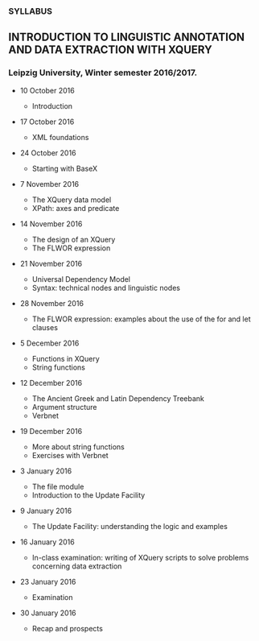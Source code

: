 ### SYLLABUS
## INTRODUCTION TO LINGUISTIC ANNOTATION AND DATA EXTRACTION WITH XQUERY
### Leipzig University, Winter semester 2016/2017.

* 10 October 2016
  * Introduction 

* 17 October 2016
  * XML foundations

* 24 October 2016
  * Starting with BaseX

* 7 November 2016
  * The XQuery data model
  * XPath: axes and predicate 

* 14 November 2016
  * The design of an XQuery
  * The FLWOR expression

* 21 November 2016
  * Universal Dependency Model
  * Syntax: technical nodes and linguistic nodes

* 28 November 2016
  * The FLWOR expression: examples about the use of the for and let clauses

* 5 December 2016
  * Functions in XQuery
  * String functions
 
* 12 December 2016
  * The Ancient Greek and Latin Dependency Treebank 
  * Argument structure
  * Verbnet

* 19 December 2016
  * More about string functions
  * Exercises with Verbnet

* 3 January 2016
  * The file module
  * Introduction to the Update Facility

* 9 January 2016
  * The Update Facility: understanding the logic and examples

* 16 January 2016
  * In-class examination: writing of XQuery scripts to solve problems concerning data extraction

* 23 January 2016
  * Examination
  
* 30 January 2016
  * Recap and prospects 
  
